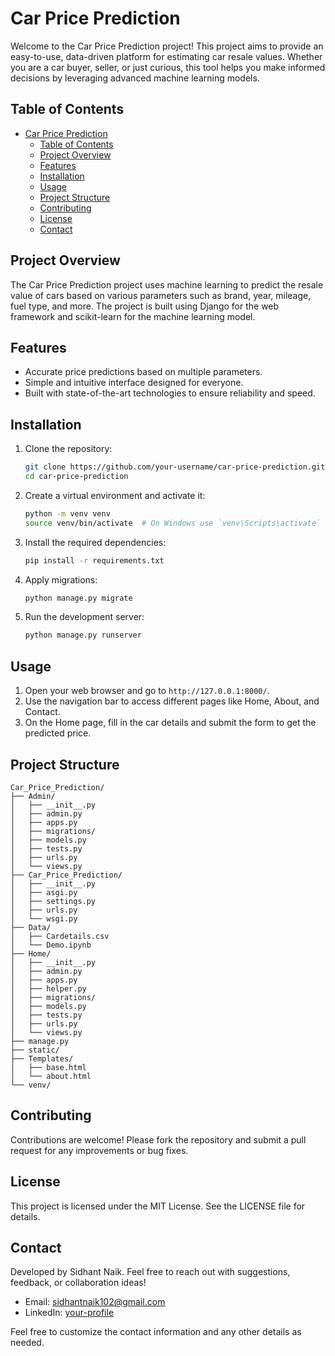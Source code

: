 # Car Price Prediction

Welcome to the Car Price Prediction project! This project aims to provide an easy-to-use, data-driven platform for estimating car resale values. Whether you are a car buyer, seller, or just curious, this tool helps you make informed decisions by leveraging advanced machine learning models.

## Table of Contents

- [Car Price Prediction](#car-price-prediction)
  - [Table of Contents](#table-of-contents)
  - [Project Overview](#project-overview)
  - [Features](#features)
  - [Installation](#installation)
  - [Usage](#usage)
  - [Project Structure](#project-structure)
  - [Contributing](#contributing)
  - [License](#license)
  - [Contact](#contact)

## Project Overview

The Car Price Prediction project uses machine learning to predict the resale value of cars based on various parameters such as brand, year, mileage, fuel type, and more. The project is built using Django for the web framework and scikit-learn for the machine learning model.

## Features

- Accurate price predictions based on multiple parameters.
- Simple and intuitive interface designed for everyone.
- Built with state-of-the-art technologies to ensure reliability and speed.

## Installation

1. Clone the repository:
    ```sh
    git clone https://github.com/your-username/car-price-prediction.git
    cd car-price-prediction
    ```

2. Create a virtual environment and activate it:
    ```sh
    python -m venv venv
    source venv/bin/activate  # On Windows use `venv\Scripts\activate`
    ```

3. Install the required dependencies:
    ```sh
    pip install -r requirements.txt
    ```

4. Apply migrations:
    ```sh
    python manage.py migrate
    ```

5. Run the development server:
    ```sh
    python manage.py runserver
    ```

## Usage

1. Open your web browser and go to `http://127.0.0.1:8000/`.
2. Use the navigation bar to access different pages like Home, About, and Contact.
3. On the Home page, fill in the car details and submit the form to get the predicted price.

## Project Structure
```
Car_Price_Prediction/
├── Admin/
│   ├── __init__.py
│   ├── admin.py
│   ├── apps.py
│   ├── migrations/
│   ├── models.py
│   ├── tests.py
│   ├── urls.py
│   └── views.py
├── Car_Price_Prediction/
│   ├── __init__.py
│   ├── asgi.py
│   ├── settings.py
│   ├── urls.py
│   └── wsgi.py
├── Data/
│   ├── Cardetails.csv
│   └── Demo.ipynb
├── Home/
│   ├── __init__.py
│   ├── admin.py
│   ├── apps.py
│   ├── helper.py
│   ├── migrations/
│   ├── models.py
│   ├── tests.py
│   ├── urls.py
│   └── views.py
├── manage.py
├── static/
├── Templates/
│   ├── base.html
│   └── about.html
└── venv/
```

## Contributing

Contributions are welcome! Please fork the repository and submit a pull request for any improvements or bug fixes.

## License

This project is licensed under the MIT License. See the LICENSE file for details.

## Contact

Developed by Sidhant Naik. Feel free to reach out with suggestions, feedback, or collaboration ideas!

- Email: sidhantnaik102@gmail.com
- LinkedIn: [your-profile](https://www.linkedin.com/in/your-profile)

Feel free to customize the contact information and any other details as needed.